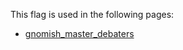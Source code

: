 This flag is used in the following pages:
 - [gnomish_master_debaters](../events/gnomish_master_debaters.md)
